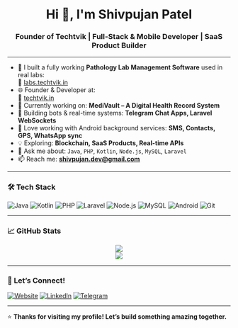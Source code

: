 <h1 align="center">Hi 👋, I'm Shivpujan Patel</h1>
<h3 align="center">Founder of Techtvik | Full-Stack & Mobile Developer | SaaS Product Builder</h3>

---

- 🧪 I built a fully working **Pathology Lab Management Software** used in real labs:  
  🔗 [labs.techtvik.in](https://labs.techtvik.in)
- 🌐 Founder & Developer at:  
  🔗 [techtvik.in](https://techtvik.in)
- 🔭 Currently working on: **MediVault – A Digital Health Record System**
- 🤖 Building bots & real-time systems: **Telegram Chat Apps, Laravel WebSockets**
- 📱 Love working with Android background services: **SMS, Contacts, GPS, WhatsApp sync**
- 💡 Exploring: **Blockchain, SaaS Products, Real-time APIs**
- 💬 Ask me about: `Java`, `PHP`, `Kotlin`, `Node.js`, `MySQL`, `Laravel`
- 📫 Reach me: **shivpujan.dev@gmail.com**

---

### 🛠️ Tech Stack

![Java](https://img.shields.io/badge/Java-%23ED8B00.svg?style=flat&logo=java&logoColor=white)
![Kotlin](https://img.shields.io/badge/Kotlin-%230095D5.svg?style=flat&logo=kotlin&logoColor=white)
![PHP](https://img.shields.io/badge/PHP-%23777BB4.svg?style=flat&logo=php&logoColor=white)
![Laravel](https://img.shields.io/badge/Laravel-%23FF2D20.svg?style=flat&logo=laravel&logoColor=white)
![Node.js](https://img.shields.io/badge/Node.js-%2343853D.svg?style=flat&logo=node.js&logoColor=white)
![MySQL](https://img.shields.io/badge/MySQL-%2300f.svg?style=flat&logo=mysql&logoColor=white)
![Android](https://img.shields.io/badge/Android-%233DDC84.svg?style=flat&logo=android&logoColor=white)
![Git](https://img.shields.io/badge/Git-%23F05033.svg?style=flat&logo=git&logoColor=white)

---

### 📈 GitHub Stats

<p align="center">
  <img src="https://github-readme-stats.vercel.app/api?username=shivpujanpatel&show_icons=true&theme=radical" />
  <br />
  <img src="https://github-readme-stats.vercel.app/api/top-langs/?username=shivpujanpatel&layout=compact&theme=radical" />
</p>

---

### 🔗 Let’s Connect!

[![Website](https://img.shields.io/badge/Website-techtvik.in-blue?style=flat&logo=google-chrome)](https://techtvik.in)
[![LinkedIn](https://img.shields.io/badge/LinkedIn-blue?style=flat&logo=linkedin&logoColor=white)](https://linkedin.com/in/your-link)
[![Telegram](https://img.shields.io/badge/Telegram-2CA5E0?style=flat&logo=telegram&logoColor=white)](https://t.me/yourusername)

---

⭐ **Thanks for visiting my profile! Let’s build something amazing together.**
